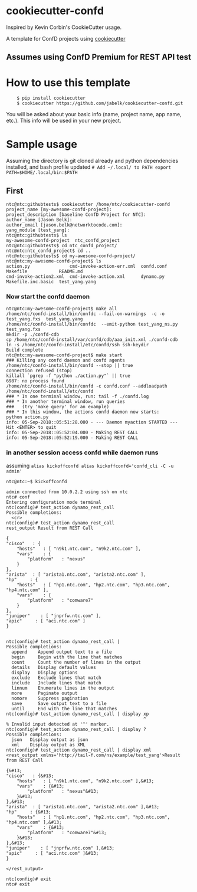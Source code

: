 # cookiecutter-confd

Inspired by Kevin Corbin's CookieCutter usage.

A template for ConfD projects using [cookiecutter](https://github.com/audreyr/cookiecutter)

## **Assumes using ConfD Premium for REST API test**

# How to use this template

```
    $ pip install cookiecutter
    $ cookiecutter https://github.com/jabelk/cookiecutter-confd.git
```

You will be asked about your basic info (name, project name, app name, etc.). This info will be used in your new project.

# Sample usage

Assuming the directory is git cloned already and python dependencies installed,
and bash profile updated `# Add ~/.local/ to PATH
export PATH=$HOME/.local/bin:$PATH`

## First 
```
ntc@ntc:githubtests$ cookiecutter /home/ntc/cookiecutter-confd
project_name [my-awesome-confd-project]:
project_description [baseline ConfD Project for NTC]:
author_name [Jason Belk]:
author_email [jason.belk@networktocode.com]:
yang_module [test_yang]:
ntc@ntc:githubtests$ ls
my-awesome-confd-project  ntc_confd_project
ntc@ntc:githubtests$ cd ntc_confd_project/
ntc@ntc:ntc_confd_project$ cd ..
ntc@ntc:githubtests$ cd my-awesome-confd-project/
ntc@ntc:my-awesome-confd-project$ ls
action.py               cmd-invoke-action-err.xml  confd.conf  Makefile            README.md
cmd-invoke-action2.xml  cmd-invoke-action.xml      dynamo.py   Makefile.inc.basic  test_yang.yang
```

### Now start the confd daemon

```
ntc@ntc:my-awesome-confd-project$ make all
/home/ntc/confd-install/bin/confdc --fail-on-warnings  -c -o test_yang.fxs  test_yang.yang
/home/ntc/confd-install/bin/confdc  --emit-python test_yang_ns.py test_yang.fxs
mkdir -p ./confd-cdb
cp /home/ntc/confd-install/var/confd/cdb/aaa_init.xml ./confd-cdb
ln -s /home/ntc/confd-install/etc/confd/ssh ssh-keydir
Build complete
ntc@ntc:my-awesome-confd-project$ make start
### Killing any confd daemon and confd agents
/home/ntc/confd-install/bin/confd --stop || true
connection refused (stop)
killall `pgrep -f "python ./action.py"` || true
6987: no process found
/home/ntc/confd-install/bin/confd -c confd.conf --addloadpath /home/ntc/confd-install/etc/confd
### * In one terminal window, run: tail -f ./confd.log
### * In another terminal window, run queries
###   (try 'make query' for an example)
### * In this window, the actions confd daemon now starts:
python action.py
info: 05-Sep-2018::05:51:28.000 - --- Daemon myaction STARTED ---
Hit <ENTER> to quit
info: 05-Sep-2018::05:52:04.000 - Making REST CALL
info: 05-Sep-2018::05:52:19.000 - Making REST CALL

```

### in another session access confd while daemon runs

assuming  `alias kickoffconfd
alias kickoffconfd='confd_cli -C -u admin'`

```
ntc@ntc:~$ kickoffconfd

admin connected from 10.0.2.2 using ssh on ntc
ntc# conf
Entering configuration mode terminal
ntc(config)# test_action dynamo_rest_call
Possible completions:
  <cr>
ntc(config)# test_action dynamo_rest_call
rest_output Result from REST Call

{
"cisco"   : {
    "hosts"   : [ "n9k1.ntc.com", "n9k2.ntc.com" ],
    "vars"    : {
        "platform"   : "nexus"
    }
},
"arista"  : [ "arista1.ntc.com", "arista2.ntc.com" ],
"hp"     : {
    "hosts"   : [ "hp1.ntc.com", "hp2.ntc.com", "hp3.ntc.com", "hp4.ntc.com" ],
    "vars"    : {
        "platform"   : "comware7"
    }
},
"juniper"    : [ "jnprfw.ntc.com" ],
"apic"     : [ "aci.ntc.com" ]
}


ntc(config)# test_action dynamo_rest_call |
Possible completions:
  append    Append output text to a file
  begin     Begin with the line that matches
  count     Count the number of lines in the output
  details   Display default values
  display   Display options
  exclude   Exclude lines that match
  include   Include lines that match
  linnum    Enumerate lines in the output
  more      Paginate output
  nomore    Suppress pagination
  save      Save output text to a file
  until     End with the line that matches
ntc(config)# test_action dynamo_rest_call | display xp
                                                    ^
% Invalid input detected at '^' marker.
ntc(config)# test_action dynamo_rest_call | display ?
Possible completions:
  json   Display output as json
  xml    Display output as XML
ntc(config)# test_action dynamo_rest_call | display xml
<rest_output xmlns='http://tail-f.com/ns/example/test_yang'>Result from REST Call

{&#13;
"cisco"   : {&#13;
    "hosts"   : [ "n9k1.ntc.com", "n9k2.ntc.com" ],&#13;
    "vars"    : {&#13;
        "platform"   : "nexus"&#13;
    }&#13;
},&#13;
"arista"  : [ "arista1.ntc.com", "arista2.ntc.com" ],&#13;
"hp"     : {&#13;
    "hosts"   : [ "hp1.ntc.com", "hp2.ntc.com", "hp3.ntc.com", "hp4.ntc.com" ],&#13;
    "vars"    : {&#13;
        "platform"   : "comware7"&#13;
    }&#13;
},&#13;
"juniper"    : [ "jnprfw.ntc.com" ],&#13;
"apic"     : [ "aci.ntc.com" ]&#13;
}

</rest_output>

ntc(config)# exit
ntc# exit
```

